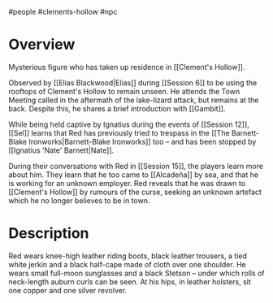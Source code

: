 #people #clements-hollow #npc 

# Overview

Mysterious figure who has taken up residence in [[Clement's Hollow]].

Observed by [[Elias Blackwood|Elias]] during [[Session 6]] to be using the rooftops of Clement's Hollow to remain unseen. He attends the Town Meeting called in the aftermath of the lake-lizard attack, but remains at the back. Despite this, he shares a brief introduction with [[Gambit]].

While being held captive by Ignatius during the events of [[Session 12]], [[Sel]] learns that Red has previously tried to trespass in the [[The Barnett-Blake Ironworks|Barnett-Blake Ironworks]] too – and has been stopped by [[Ignatius 'Nate' Barnett|Nate]].

During their conversations with Red in [[Session 15]], the players learn more about him. They learn that he too came to [[Alcadeña]] by sea, and that he is working for an unknown employer. Red reveals that he was drawn to [[Clement's Hollow]] by rumours of the curse, seeking an unknown artefact which he no longer believes to be in town.


# Description

Red wears knee-high leather riding boots, black leather trousers, a tied white jerkin and a black half-cape made of cloth over one shoulder. He wears small full-moon sunglasses and a black Stetson – under which rolls of neck-length auburn curls can be seen. At his hips, in leather holsters, sit one copper and one silver revolver.